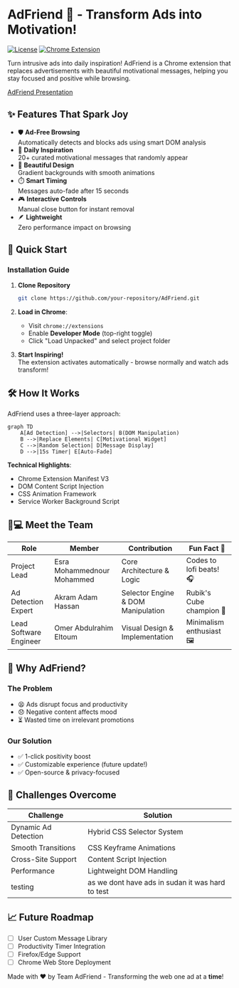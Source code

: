 
# AdFriend 🌟 - Transform Ads into Motivation!


[![License](https://img.shields.io/badge/License-MIT-green.svg)](https://opensource.org/licenses/MIT)
[![Chrome Extension](https://img.shields.io/badge/Chrome-Extension-yellow)](https://chrome.google.com/webstore)

Turn intrusive ads into daily inspiration! AdFriend is a Chrome extension that replaces advertisements with beautiful motivational messages, helping you stay focused and positive while browsing.

[AdFriend Presentation](https://gamma.app/docs/AdFriend-Motivate-Your-Browse-g9xqbfss2q8nsn4)

## ✨ Features That Spark Joy

- 🛡️ **Ad-Free Browsing**  
  Automatically detects and blocks ads using smart DOM analysis
- 💌 **Daily Inspiration**  
  20+ curated motivational messages that randomly appear
- 🎨 **Beautiful Design**  
  Gradient backgrounds with smooth animations
- ⏱️ **Smart Timing**  
  Messages auto-fade after 15 seconds
- 🎮 **Interactive Controls**  
  Manual close button for instant removal
- 🪶 **Lightweight**  
  Zero performance impact on browsing

## 🚀 Quick Start

### Installation Guide

1. **Clone Repository**  
   ```bash
   git clone https://github.com/your-repository/AdFriend.git
   ```

2. **Load in Chrome**:
   - Visit `chrome://extensions`
   - Enable **Developer Mode** (top-right toggle)
   - Click "Load Unpacked" and select project folder

3. **Start Inspiring!**  
   The extension activates automatically - browse normally and watch ads transform!

## 🛠️ How It Works

AdFriend uses a three-layer approach:

```mermaid
graph TD
    A[Ad Detection] -->|Selectors| B(DOM Manipulation)
    B -->|Replace Elements| C[Motivational Widget]
    C -->|Random Selection| D[Message Display]
    D -->|15s Timer| E[Auto-Fade]
```

**Technical Highlights**:
- Chrome Extension Manifest V3
- DOM Content Script Injection
- CSS Animation Framework
- Service Worker Background Script

## 👩💻 Meet the Team

| Role                | Member                      | Contribution                          | Fun Fact 🎉                          |
|----------------------|-----------------------------|---------------------------------------|--------------------------------------|
| Project Lead         | Esra Mohammednour Mohammed  | Core Architecture & Logic             | Codes to lofi beats! 🎧             |
| Ad Detection Expert  | Akram Adam Hassan           | Selector Engine & DOM Manipulation    | Rubik's Cube champion 🎯            |
| Lead Software Engineer | Omer Abdulrahim Eltoum      | Visual Design & Implementation        | Minimalism enthusiast 🖼️            |

## 🌟 Why AdFriend?

### The Problem
- 😫 Ads disrupt focus and productivity
- 😞 Negative content affects mood
- ⏳ Wasted time on irrelevant promotions

### Our Solution
- ✅ 1-click positivity boost
- ✅ Customizable experience (future update!)
- ✅ Open-source & privacy-focused

## 🧩 Challenges Overcome

| Challenge            | Solution                    |
|----------------------|-----------------------------|
| Dynamic Ad Detection | Hybrid CSS Selector System  |
| Smooth Transitions   | CSS Keyframe Animations     |
| Cross-Site Support   | Content Script Injection   |
| Performance          | Lightweight DOM Handling    |
| testing          | as we dont have ads in sudan it was hard to test     |

## 📈 Future Roadmap

- [ ] User Custom Message Library
- [ ] Productivity Timer Integration
- [ ] Firefox/Edge Support
- [ ] Chrome Web Store Deployment

Made with ❤️ by Team AdFriend - Transforming the web one ad at a **time**!
